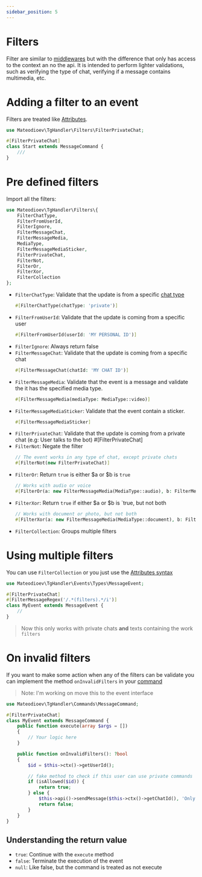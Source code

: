```yaml
---
sidebar_position: 5
---
```


# Filters

Filter are similar to [middlewares](./middlewares) but with the difference that only has access to the context an no the api.
It is intended to perform lighter validations, such as verifying the type of chat, verifying if a message contains multimedia, etc.

# Adding a filter to an event
Filters are treated like [Attributes](https://www.php.net/manual/en/language.attributes.overview.php).

```php title="start.php"
use Mateodioev\TgHandler\Filters\FilterPrivateChat;

#[FilterPrivateChat]
class Start extends MessageCommand {
    ///
}
```

# Pre defined filters

Import all the filters:
```php
use Mateodioev\TgHandler\Filters\{
    FilterChatType,
    FilterFromUserId,
    FilterIgnore,
    FilterMessageChat,
    FilterMessageMedia,
    MediaType,
    FilterMessageMediaSticker,
    FilterPrivateChat,
    FilterNot,
    FilterOr,
    FilterXor,
    FilterCollection
};
```

- `FilterChatType`: Validate that the update is from a specific [chat type](https://core.telegram.org/bots/api#chat)
  ```php
  #[FilterChatType(chatType: 'private')]
  ```
- `FilterFromUserId`: Validate that the update is coming from a specific user
  ```php
  #[FilterFromUserId(userId: 'MY PERSONAL ID')]
  ```
- `FilterIgnore`: Always return false
- `FilterMessageChat`: Validate that the update is coming from a specific chat
  ```php
  #[FilterMessageChat(chatId: 'MY CHAT ID')]
  ```
- `FilterMessageMedia`: Validate that the event is a message and validate the it has the specified media type.
  ```php
  #[FilterMessageMedia(mediaType: MediaType::video)]
  ```
- `FilterMessageMediaSticker`: Validate that the event contain a sticker.
  ```php
  #[FilterMessageMediaSticker]
  ```
- `FilterPrivateChat`: Validate that the update is coming from a private chat (e.g: User talks to the bot)
  #[FilterPrivateChat]
- `FilterNot`: Negate the filter
  ```php
  // The event works in any type of chat, except private chats
  #[FilterNot(new FilterPrivateChat)]
  ```
- `FilterOr`: Return `true` is either $a or $b is `true`
  ```php
  // Works with audio or voice
  #[FilterOr(a: new FilterMessageMedia(MediaType::audio), b: FilterMessageMedia(MediaType::voice))]
  ```
- `FilterXor`: Return `true` if either $a or $b is `true, but not both
  ```php
  // Works with document or photo, but not both
  #[FilterXor(a: new FilterMessageMedia(MediaType::document), b: FilterMessageMedia(MediaType::photo))]
  ```
- `FilterCollection`: Groups multiple filters

# Using multiple filters

You can use `FilterCollection` or you just use the [Attributes syntax](https://www.php.net/manual/en/language.attributes.overview.php)

```php
use Mateodioev\TgHandler\Events\Types\MessageEvent;

#[FilterPrivateChat]
#[FilterMessageRegex('/.*(filters).*/i')]
class MyEvent extends MessageEvent {
    //
}
```
> Now this only works with private chats **and** texts containing the work `filters`

# On invalid filters

If you want to make some action when any of the filters can be validate you can implement the method `onInvalidFilters` in your [command](./commands)

> Note: I'm working on move this to the event interface

```php
use Mateodioev\TgHandler\Commands\MessageCommand;

#[FilterPrivateChat]
class MyEvent extends MessageCommand {
    public function execute(array $args = [])
    {
        // Your logic here
    }

    public function onInvalidFilters(): ?bool
    {
        $id = $this->ctx()->getUserId();

        // fake method to check if this user can use private commands
        if (isAllowed($id)) {
            return true;
        } else {
            $this->api()->sendMessage($this->ctx()->getChatId(), 'Only execute this command in a private chat');
            return false;
        }
    }
}
```

## Understanding the return value

- `true`: Continue with the `execute` method
- `false`: Terminate the execution of the event
- `null`: Like false, but the command is treated as not execute
